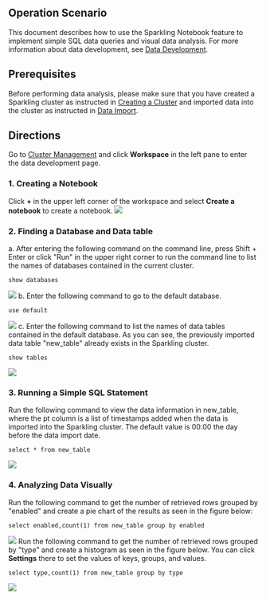 ﻿## Operation Scenario
This document describes how to use the Sparkling Notebook feature to implement simple SQL data queries and visual data analysis. For more information about data development, see [Data Development](https://cloud.tencent.com/document/product/1002/30555).

## Prerequisites
Before performing data analysis, please make sure that you have created a Sparkling cluster as instructed in [Creating a Cluster](https://cloud.tencent.com/document/product/1002/30551) and imported data into the cluster as instructed in [Data Import](https://cloud.tencent.com/document/product/1002/34144).

## Directions
Go to [Cluster Management](https://sparkling.cloud.tencent.com) and click **Workspace** in the left pane to enter the data development page.

### 1. Creating a Notebook
Click **+** in the upper left corner of the workspace and select **Create a notebook** to create a notebook.
![](https://main.qcloudimg.com/raw/488a8fcb1ec3f7be04d97aba6bf8ad37.png)

### 2. Finding a Database and Data table
a. After entering the following command on the command line, press Shift + Enter or click "Run" in the upper right corner to run the command line to list the names of databases contained in the current cluster.
```
show databases
```
![](https://main.qcloudimg.com/raw/f9462809f8c722ac8087f2b978f0ab23.png)
b. Enter the following command to go to the default database.
```
use default
```
![](https://main.qcloudimg.com/raw/3fa7a16a31a74cab4bd174182a6edd42.png)
c. Enter the following command to list the names of data tables contained in the default database. As you can see, the previously imported data table "new_table" already exists in the Sparkling cluster.
```
show tables
```
![](https://main.qcloudimg.com/raw/e3ee9c1c2d8cab750b92d821fd7bbaa1.png)

### 3. Running a Simple SQL Statement
Run the following command to view the data information in new_table, where the pt column is a list of timestamps added when the data is imported into the Sparkling cluster. The default value is 00:00 the day before the data import date.
```
select * from new_table
```
![](https://main.qcloudimg.com/raw/80ff8ed287fc30028d24d0f557f16f7f.png)

### 4. Analyzing Data Visually
Run the following command to get the number of retrieved rows grouped by "enabled" and create a pie chart of the results as seen in the figure below:
```
select enabled,count(1) from new_table group by enabled
```
![](https://main.qcloudimg.com/raw/2799eac2a99b772c1c09b771b98c9b0c.png)
Run the following command to get the number of retrieved rows grouped by "type" and create a histogram as seen in the figure below. You can click **Settings** there to set the values of keys, groups, and values.
```
select type,count(1) from new_table group by type
```
![](https://main.qcloudimg.com/raw/8e088464e329c30f7a6b9426885a454f.png)
